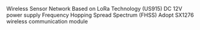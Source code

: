 Wireless Sensor Network Based on LoRa Technology (US915)
DC 12V power supply
Frequency Hopping Spread Spectrum (FHSS)
Adopt SX1276 wireless communication module
